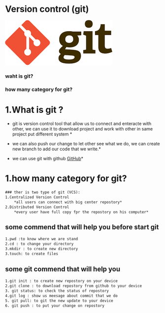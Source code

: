 

# Version control (git)
![](../images/download.png)
### waht is git?

### how many category for git?


# 1.What is git ?
 *   git is version control tool that allow us to connect and enteracte with other, we can use it to download project and work with other  in same project put different system  *

 * we can also push our change to let other see what we do, we can create new branch to add our  code that we write.*
 * we can use git with github [GitHub](https://github.com/)*

 # 1.how many category for git?

    ### ther is two type of git (VCS):
    1.Centralized Version Control
        *all users can connect with big center repostory*
    2.Distributed Version Control
        *every user have full copy fpr the repostory on his computer*

## some commend that will help you before start git
    1.pwd :to know where we are stand 
    2.cd : to change your directory
    3.mkdir : to create new directory
    3.touch: to create files
    
    
## some git commend that will help you
    1.git init : to create new repostory on your device 
    2.git clone : to download repostory from github to your device
    3. git status: to check the status of repostory
    4.git log : show us meesage about commit that we do 
    5. git pull: to git the new update to your device
    6. git push : to put your change on repostory
